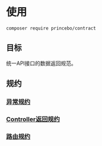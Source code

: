 
# 使用
`composer require princebo/contract`
## 目标
统一API接口的数据返回规范。

## 规约

### [异常规约](exception-convention.md)
### [Controller返回规约](controller-convention.md)
### [路由规约](router-convention.md)

